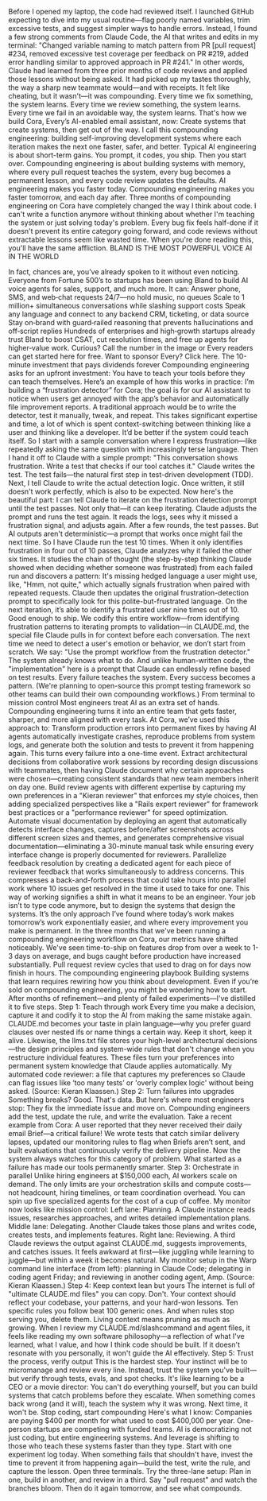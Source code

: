 Before I opened my laptop, the code had reviewed itself.
I launched GitHub expecting to dive into my usual routine—flag poorly named variables, trim excessive tests, and suggest simpler ways to handle errors. Instead, I found a few strong comments from Claude Code, the AI that writes and edits in my terminal:
"Changed variable naming to match pattern from PR [pull request] #234, removed excessive test coverage per feedback on PR #219, added error handling similar to approved approach in PR #241."
In other words, Claude had learned from three prior months of code reviews and applied those lessons without being asked. It had picked up my tastes thoroughly, the way a sharp new teammate would—and with receipts.
It felt like cheating, but it wasn't—it was compounding. Every time we fix something, the system learns. Every time we review something, the system learns. Every time we fail in an avoidable way, the system learns. That's how we build Cora, Every’s AI-enabled email assistant, now: Create systems that create systems, then get out of the way.
I call this compounding engineering: building self-improving development systems where each iteration makes the next one faster, safer, and better.
Typical AI engineering is about short-term gains. You prompt, it codes, you ship. Then you start over. Compounding engineering is about building systems with memory, where every pull request teaches the system, every bug becomes a permanent lesson, and every code review updates the defaults. AI engineering makes you faster today. Compounding engineering makes you faster tomorrow, and each day after.
Three months of compounding engineering on Cora have completely changed the way I think about code. I can't write a function anymore without thinking about whether I'm teaching the system or just solving today's problem. Every bug fix feels half-done if it doesn't prevent its entire category going forward, and code reviews without extractable lessons seem like wasted time.
When you're done reading this, you'll have the same affliction.
BLAND IS THE MOST POWERFUL VOICE AI IN THE WORLD

In fact, chances are, you’ve already spoken to it without even noticing. Everyone from Fortune 500’s to startups has been using Bland to build AI voice agents for sales, support, and much more. It can:
Answer phone, SMS, and web‑chat requests 24/7—no hold music, no queues
Scale to 1 million+ simultaneous conversations while slashing support costs
Speak any language and connect to any backend CRM, ticketing, or data source
Stay on‑brand with guard‑railed reasoning that prevents hallucinations and off‑script replies
Hundreds of enterprises and high‑growth startups already trust Bland to boost CSAT, cut resolution times, and free up agents for higher‑value work. Curious?
Call the number in the image or Every readers can get started here for free.
Want to sponsor Every? Click here.
The 10-minute investment that pays dividends forever
Compounding engineering asks for an upfront investment: You have to teach your tools before they can teach themselves.
Here’s an example of how this works in practice: I’m building a “frustration detector” for Cora; the goal is for our AI assistant to notice when users get annoyed with the app’s behavior and automatically file improvement reports. A traditional approach would be to write the detector, test it manually, tweak, and repeat. This takes significant expertise and time, a lot of which is spent context-switching between thinking like a user and thinking like a developer. It’d be better if the system could teach itself.
So I start with a sample conversation where I express frustration—like repeatedly asking the same question with increasingly terse language. Then I hand it off to Claude with a simple prompt: "This conversation shows frustration. Write a test that checks if our tool catches it."
Claude writes the test. The test fails—the natural first step in test-driven development (TDD). Next, I tell Claude to write the actual detection logic. Once written, it still doesn't work perfectly, which is also to be expected. Now here's the beautiful part: I can tell Claude to iterate on the frustration detection prompt until the test passes.
Not only that—it can keep iterating. Claude adjusts the prompt and runs the test again. It reads the logs, sees why it missed a frustration signal, and adjusts again. After a few rounds, the test passes.
But AI outputs aren't deterministic—a prompt that works once might fail the next time.
So I have Claude run the test 10 times. When it only identifies frustration in four out of 10 passes, Claude analyzes why it failed the other six times. It studies the chain of thought (the step-by-step thinking Claude showed when deciding whether someone was frustrated) from each failed run and discovers a pattern: It's missing hedged language a user might use, like, "Hmm, not quite," which actually signals frustration when paired with repeated requests. Claude then updates the original frustration-detection prompt to specifically look for this polite-but-frustrated language.
On the next iteration, it’s able to identify a frustrated user nine times out of 10. Good enough to ship.
We codify this entire workflow—from identifying frustration patterns to iterating prompts to validation—in CLAUDE.md, the special file Claude pulls in for context before each conversation. The next time we need to detect a user's emotion or behavior, we don’t start from scratch. We say: "Use the prompt workflow from the frustration detector." The system already knows what to do.
And unlike human-written code, the "implementation" here is a prompt that Claude can endlessly refine based on test results. Every failure teaches the system. Every success becomes a pattern. (We're planning to open-source this prompt testing framework so other teams can build their own compounding workflows.)
From terminal to mission control
Most engineers treat AI as an extra set of hands. Compounding engineering turns it into an entire team that gets faster, sharper, and more aligned with every task.
At Cora, we’ve used this approach to:
Transform production errors into permanent fixes by having AI agents automatically investigate crashes, reproduce problems from system logs, and generate both the solution and tests to prevent it from happening again. This turns every failure into a one-time event.
Extract architectural decisions from collaborative work sessions by recording design discussions with teammates, then having Claude document why certain approaches were chosen—creating consistent standards that new team members inherit on day one.
Build review agents with different expertise by capturing my own preferences in a "Kieran reviewer" that enforces my style choices, then adding specialized perspectives like a "Rails expert reviewer" for framework best practices or a "performance reviewer" for speed optimization.
Automate visual documentation by deploying an agent that automatically detects interface changes, captures before/after screenshots across different screen sizes and themes, and generates comprehensive visual documentation—eliminating a 30-minute manual task while ensuring every interface change is properly documented for reviewers.
Parallelize feedback resolution by creating a dedicated agent for each piece of reviewer feedback that works simultaneously to address concerns. This compresses a back-and-forth process that could take hours into parallel work where 10 issues get resolved in the time it used to take for one.
This way of working signifies a shift in what it means to be an engineer. Your job isn’t to type code anymore, but to design the systems that design the systems. It’s the only approach I’ve found where today’s work makes tomorrow’s work exponentially easier, and where every improvement you make is permanent.
In the three months that we've been running a compounding engineering workflow on Cora, our metrics have shifted noticeably. We've seen time-to-ship on features drop from over a week to 1-3 days on average, and bugs caught before production have increased substantially. Pull request review cycles that used to drag on for days now finish in hours.
The compounding engineering playbook
Building systems that learn requires rewiring how you think about development. Even if you’re sold on compounding engineering, you might be wondering how to start. After months of refinement—and plenty of failed experiments—I've distilled it to five steps.
Step 1: Teach through work
Every time you make a decision, capture it and codify it to stop the AI from making the same mistake again. CLAUDE.md becomes your taste in plain language—why you prefer guard clauses over nested ifs or name things a certain way. Keep it short, keep it alive.
Likewise, the llms.txt file stores your high-level architectural decisions—the design principles and system-wide rules that don't change when you restructure individual features.
These files turn your preferences into permanent system knowledge that Claude applies automatically.
My automated code reviewer: a file that captures my preferences so Claude can flag issues like ‘too many tests’ or 'overly complex logic' without being asked. (Source: Kieran Klaassen.)
Step 2: Turn failures into upgrades
Something breaks? Good. That's data. But here's where most engineers stop: They fix the immediate issue and move on. Compounding engineers add the test, update the rule, and write the evaluation.
Take a recent example from Cora: A user reported that they never received their daily email Brief—a critical failure! We wrote tests that catch similar delivery lapses, updated our monitoring rules to flag when Briefs aren’t sent, and built evaluations that continuously verify the delivery pipeline.
Now the system always watches for this category of problem. What started as a failure has made our tools permanently smarter.
Step 3: Orchestrate in parallel
Unlike hiring engineers at $150,000 each, AI workers scale on demand. The only limits are your orchestration skills and compute costs—not headcount, hiring timelines, or team coordination overhead. You can spin up five specialized agents for the cost of a cup of coffee.
My monitor now looks like mission control:
Left lane: Planning. A Claude instance reads issues, researches approaches, and writes detailed implementation plans.
Middle lane: Delegating. Another Claude takes those plans and writes code, creates tests, and implements features.
Right lane: Reviewing. A third Claude reviews the output against CLAUDE.md, suggests improvements, and catches issues.
It feels awkward at first—like juggling while learning to juggle—but within a week it becomes natural.
My monitor setup in the Warp command line interface (from left): planning in Claude Code; delegating in coding agent Friday; and reviewing in another coding agent, Amp. (Source: Kieran Klaassen.)
Step 4: Keep context lean but yours
The internet is full of "ultimate CLAUDE.md files" you can copy. Don't. Your context should reflect your codebase, your patterns, and your hard-won lessons. Ten specific rules you follow beat 100 generic ones. And when rules stop serving you, delete them. Living context means pruning as much as growing.
When I review my CLAUDE.md/slashcommand and agent files, it feels like reading my own software philosophy—a reflection of what I've learned, what I value, and how I think code should be built. If it doesn't resonate with you personally, it won't guide the AI effectively.
Step 5: Trust the process, verify output
This is the hardest step. Your instinct will be to micromanage and review every line. Instead, trust the system you've built—but verify through tests, evals, and spot checks. It's like learning to be a CEO or a movie director: You can't do everything yourself, but you can build systems that catch problems before they escalate. When something comes back wrong (and it will), teach the system why it was wrong. Next time, it won't be.
Stop coding, start compounding
Here's what I know: Companies are paying $400 per month for what used to cost $400,000 per year. One-person startups are competing with funded teams. AI is democratizing not just coding, but entire engineering systems. And leverage is shifting to those who teach these systems faster than they type.
Start with one experiment log today. When something fails that shouldn't have, invest the time to prevent it from happening again—build the test, write the rule, and capture the lesson. Open three terminals. Try the three-lane setup: Plan in one, build in another, and review in a third. Say "pull request" and watch the branches bloom.
Then do it again tomorrow, and see what compounds.